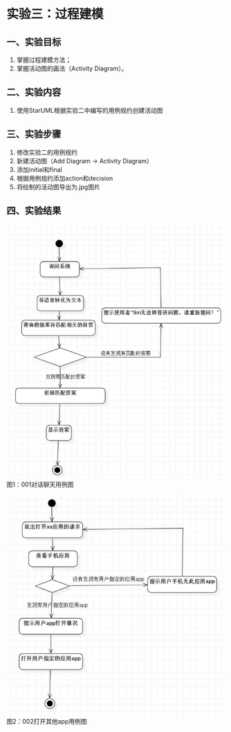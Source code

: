 # 实验三：过程建模

## 一、实验目标
1. 掌握过程建模方法；
2. 掌握活动图的画法（Activity Diagram）。
## 二、实验内容
1. 使用StarUML根据实验二中编写的用例规约创建活动图
## 三、实验步骤
1. 修改实验二的用例规约
1. 新建活动图（Add Diagram -> Activity Diagram）
3. 添加initial和final
4. 根据用例规约添加action和decision
5. 将绘制的活动图导出为.jpg图片
## 四、实验结果
![实验三对话聊天用例图](./001.jpg)  
图1：001对话聊天用例图

![实验三打开其他app用例图](./002.jpg)  
图2：002打开其他app用例图

